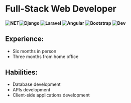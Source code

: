 # Full-Stack Web Developer 
#### ![NET](https://styles.redditmedia.com/t5_2qh3h/styles/communityIcon_s4j823izlmu91.png)![Django](https://cdn.iconscout.com/icon/free/png-256/djangoproject-2752208-2285025.png) ![Laravel](https://static-00.iconduck.com/assets.00/laravel-icon-256x256-mzyhuzqy.png) ![Angular](https://static-00.iconduck.com/assets.00/angular-icon-256x256-8ljgbnzq.png)   ![Bootstrap](https://cdn.iconscout.com/icon/free/png-256/bootstrap-226077.png) ![Dev](https://devexpress.gallerycdn.vsassets.io/extensions/devexpress/devextrememobileappframework/22.2/1670592218445/Microsoft.VisualStudio.Services.Icons.Default)  

<!--
**ArmandoTeranCastillo/ArmandoTeranCastillo** is a ✨ _special_ ✨ repository because its `README.md` (this file) appears on your GitHub profile.-->


## Experience:
* Six months in person
* Three months from home office 

## Habilities:
* Database development 
* APIs development
* Client-side applications development
